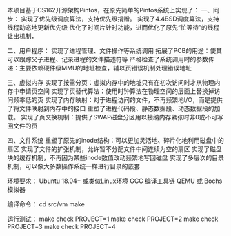 本项目基于CS162开源架构Pintos，在原先简单的Pintos系统上实现了：
 一、同步：
   实现了优先级调度算法，支持优先级捐赠。
   实现了4.4BSD调度算法，支持线程动态地更新优先级
   优化了时间片计时功能，进而优化了原先“忙等待”的线程让出机制，

 二、用户程序：
   实现了进程管理、文件操作等系统调用
   拓展了PCB的用途：使其可以跟踪父子进程、记录进程的文件描述符等
   严格检查了系统调用时的参数传递：主要依赖硬件级MMU的地址检查，辅以页错误机制处理错误地址

 三、虚拟内存
   实现了按需分页：虚拟内存中的地址只有在初次访问时才从物理内存中申请页空间
   实现了页替代算法：使用时钟算法在物理空间的层面上替换掉访问频率低的页
   实现了内存映射：对于进程访问的文件，不再频繁地I/O，而是提供了将文件映射到内存中的接口
   重塑了进程代码段、静态数据段、动态数据段的加载。
   实现了页交换机制：提供了SWAP磁盘分区用以接纳内存紧张时非0或不可写回文件的页

 四、文件系统
   重塑了原先的inode结构：可以更加灵活地、碎片化地利用磁盘中的扇区
   实现了文件的扩张机制，允许暂不分配文件中间连续为空的扇区
   实现了磁盘块的缓存机制，不再因为某些inode数值改动频繁地写回磁盘
   实现了多层次的目录机制，可以像大多数操作系统一样进行目录的嵌套

环境要求：
 Ubuntu 18.04+ 或类似Linux环境
 GCC 编译工具链
 QEMU 或 Bochs 模拟器

编译命令：
 cd src/vm
 make

运行测试：
 make check PROJECT=1
 make check PROJECT=2
 make check PROJECT=3
 make check PROJECT=4
   
